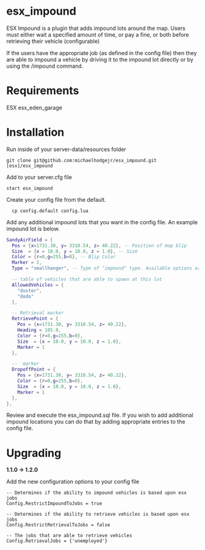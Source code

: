 # esx_impound

ESX Impound is a plugin that adds impound lots around the map. Users must either wait a specified amount of time, or pay a fine, or both
before retrieving their vehicle (configurable)

If the users have the appropriate job (as defined in the config file) then they are able to impound a vehicle by driving it to the impound lot directly
or by using the /impound command.

# Requirements
ESX
esx_eden_garage

# Installation

Run inside of your server-data/resources folder

```
git clone git@github.com:michaelhodgejr/esx_impound.git [esx]/esx_impound
```

Add to your server.cfg file

```
start esx_impound
```

Create your config file from the default.

```
  cp config.default config.lua
```

Add any additional impound lots that you want in the config file. An example impound lot is below.

```lua
SandyAirField = {
  Pos = {x=1731.30, y= 3310.54, z= 40.22}, -- Position of map blip
  Size  = {x = 10.0, y = 10.0, z = 1.0}, -- Size
  Color = {r=0,g=255,b=0}, -- Blip Color
  Marker = 1,
  Type = "smallhanger", -- Type of "impound" type. Available options are nil (default), helipad, dock or small hanger

  -- table of vehicles that are able to spawn at this lot
  AllowedVehicles = {
    "duster",
    "dodo"
  },

  -- Retrieval marker
  RetrievePoint = {
    Pos = {x=1731.30, y= 3310.54, z= 40.22},
    Heading = 185.0,
    Color = {r=0,g=255,b=0},
    Size  = {x = 10.0, y = 10.0, z = 1.0},
    Marker = 1
  },

  --  marker
  DropoffPoint = {
    Pos = {x=1731.30, y= 3310.54, z= 40.22},
    Color = {r=0,g=255,b=0},
    Size  = {x = 10.0, y = 10.0, z = 1.0},
    Marker = 1
  }, 	
},
```

Review and execute the esx_impound.sql file. If you wish to add additional impound locations you can do that
by adding appropriate entries to the config file.

# Upgrading

__1.1.0 -> 1.2.0__

Add the new configuration options to your config file

```
-- Determines if the ability to impound vehicles is based upon esx jobs
Config.RestrictImpoundToJobs = true

-- Determines if the ability to retrieve vehicles is based upon esx jobs
Config.RestrictRetrievalToJobs = false

-- The jobs that are able to retrieve vehicles
Config.RetrievalJobs = {'unemployed'}

```
